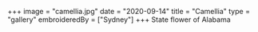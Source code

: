 +++
image = "camellia.jpg"
date = "2020-09-14"
title = "Camellia"
type = "gallery"
embroideredBy = ["Sydney"]
+++
State flower of Alabama